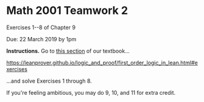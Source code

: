 # Math 2001 Teamwork 2

Exercises 1--8 of Chapter 9

Due: 22 March 2019 by 1pm

**Instructions.** Go to [this section](https://leanprover.github.io/logic_and_proof/first_order_logic_in_lean.html#exercises) of our textbook...


https://leanprover.github.io/logic_and_proof/first_order_logic_in_lean.html#exercises

...and solve Exercises 1 through 8.  

If you're feeling ambitious, you may do 9, 10, and 11 for extra credit.
